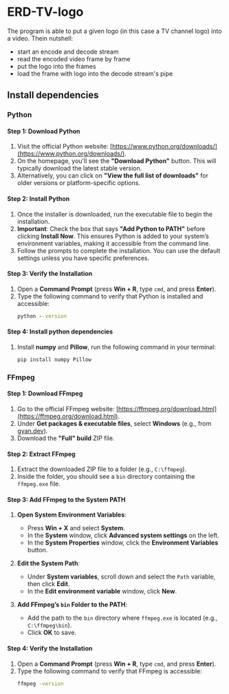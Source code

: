 # ERD-TV-logo

The program is able to put a given logo (in this case a TV channel logo) into a video. Thein nutshell:
- start an encode and decode stream
- read the encoded video frame by frame
- put the logo into the frames
- load the frame with logo into the decode stream's pipe

## Install dependencies

### Python

#### Step 1: Download Python
1. Visit the official Python website: [https://www.python.org/downloads/](https://www.python.org/downloads/).
2. On the homepage, you'll see the **"Download Python"** button. This will typically download the latest stable version.
3. Alternatively, you can click on **"View the full list of downloads"** for older versions or platform-specific options.

#### Step 2: Install Python
1. Once the installer is downloaded, run the executable file to begin the installation.
2. **Important**: Check the box that says **"Add Python to PATH"** before clicking **Install Now**. This ensures Python is added to your system’s environment variables, making it accessible from the command line.
3. Follow the prompts to complete the installation. You can use the default settings unless you have specific preferences.

#### Step 3: Verify the Installation
1. Open a **Command Prompt** (press **Win + R**, type `cmd`, and press **Enter**).
2. Type the following command to verify that Python is installed and accessible:
   ```cmd
   python --version

#### Step 4: Install python dependencies
1. Install **numpy** and **Pillow**, run the following command in your terminal:
    ```cmd
    pip install numpy Pillow


### FFmpeg

#### Step 1: Download FFmpeg
1. Go to the official FFmpeg website: [https://ffmpeg.org/download.html](https://ffmpeg.org/download.html).
2. Under **Get packages & executable files**, select **Windows** (e.g., from [gyan.dev](https://www.gyan.dev/ffmpeg/builds/)).
3. Download the **"Full" build** ZIP file.

#### Step 2: Extract FFmpeg
1. Extract the downloaded ZIP file to a folder (e.g., `C:\ffmpeg`).
2. Inside the folder, you should see a `bin` directory containing the `ffmpeg.exe` file.

#### Step 3: Add FFmpeg to the System PATH
1. **Open System Environment Variables**:
   - Press **Win + X** and select **System**.
   - In the **System** window, click **Advanced system settings** on the left.
   - In the **System Properties** window, click the **Environment Variables** button.
   
2. **Edit the System Path**:
   - Under **System variables**, scroll down and select the `Path` variable, then click **Edit**.
   - In the **Edit environment variable** window, click **New**.

3. **Add FFmpeg’s `bin` Folder to the PATH**:
   - Add the path to the `bin` directory where `ffmpeg.exe` is located (e.g., `C:\ffmpeg\bin`).
   - Click **OK** to save.

#### Step 4: Verify the Installation
1. Open a **Command Prompt** (press **Win + R**, type `cmd`, and press **Enter**).
2. Type the following command to verify that FFmpeg is accessible:
   ```cmd
   ffmpeg -version